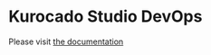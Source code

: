 # Kurocado Studio DevOps

Please visit [the documentation](https://kurocado-studio.github.io/dev-ops)
